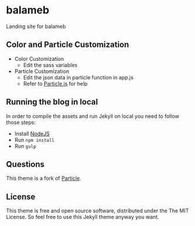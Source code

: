 # balameb

Landing site for balameb

## Color and Particle Customization
- Color Customization
  - Edit the sass variables
- Particle Customization
  - Edit the json data in particle function in app.js
  - Refer to [Particle.js](https://github.com/VincentGarreau/particles.js/) for help

## Running the blog in local

In order to compile the assets and run Jekyll on local you need to follow those steps:

- Install [NodeJS](https://nodejs.org/)
- Run `npm install`
- Run `gulp`

## Questions

This theme is a fork of [Particle](https://github.com/nrandecker/particle).

## License

This theme is free and open source software, distributed under the The MIT License. So feel free to use this Jekyll theme anyway you want.
